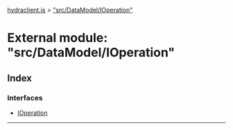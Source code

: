 [hydraclient.js](../README.md) > ["src/DataModel/IOperation"](../modules/_src_datamodel_ioperation_.md)



# External module: "src/DataModel/IOperation"

## Index

### Interfaces

* [IOperation](../interfaces/_src_datamodel_ioperation_.ioperation.md)



---
